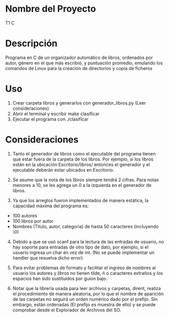# Nombre del Proyecto
T1 C

# Descripción
Programa en C de un organizador automático de libros, ordenados por autor, género en el que más escribió, y puntuación promedio, emulando los comandos de Linux para la creación de directorios y copia de ficheros

# Uso
1. Crear carpeta libros y generarlos con generador_libros.py (Leer consideraciones)
2. Abrir el terminal y escribir make clasificar
3. Ejecutar el programa con ./clasificar


# Consideraciones
1. Tanto el generador de libros como el ejecutable del programa tienen que estar fuera de la carpeta de los libros. Por ejemplo, si los libros están en la ubicación Escritorio/libros/ entonces el generador y el ejecutable deberán estar ubicados en Escritorio.

2. Se asume que la nota de los libros siempre tendrá 2 cifras. Para notas menores a 10, se les agrega un 0 a la izquierda en el generador de libros.

3. Ya que los arreglos fueron implementados de manera estática, la capacidad máxima del programa es:
- 100 autores
- 100 libros por autor
- Nombres (Titulo, autor, categoria) de hasta 50 caracteres (incluyendo \0)

4. Debido a que se usó scanf para la lectura de las entradas de usuario, no hay soporte para entradas de otro tipo de dato, por ejemplo, si el usuario ingresa un char en vez de int. (No se puede implementar un handler que resuelva dicho error).

5. Para evitar problemas de formato y facilitar el ingreso de nombres al usuario los autores y libros no tienen tilde, ñ o caracteres extraños y los espacios han sido sustituidos por guion bajo.

6. Notar que la librería usada para leer archivos y carpetas, dirent, realiza el procedimiento de manera aleatoria, por lo que el nombre de aparición de las carpetas no seguirá un orden numérico dado por el prefijo. Sin embargo, están ordenadas (El prefijo es muestra de ello) y se puede comprobar desde el Explorador de Archivos del SO.